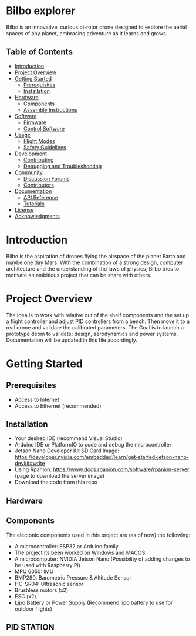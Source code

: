 # Bilbo explorer
Bilbo is an innovative, curious bi-rotor drone designed to explore the aerial spaces of any planet, embracing adventure as it learns and grows.

## Table of Contents
- [Introduction](#introduction)
- [Project Overview](#project-overview)
- [Getting Started](#getting-started)
  - [Prerequisites](#prerequisites)
  - [Installation](#installation)
- [Hardware](#hardware)
  - [Components](#components)
  - [Assembly Instructions](#assembly-instructions)
- [Software](#software)
  - [Firmware](#firmware)
  - [Control Software](#control-software)
- [Usage](#usage)
  - [Flight Modes](#flight-modes)
  - [Safety Guidelines](#safety-guidelines)
- [Development](#development)
  - [Contributing](#contributing)
  - [Debugging and Troubleshooting](#debugging-and-troubleshooting)
- [Community](#community)
  - [Discussion Forums](#discussion-forums)
  - [Contributors](#contributors)
- [Documentation](#documentation)
  - [API Reference](#api-reference)
  - [Tutorials](#tutorials)
- [License](#license)
- [Acknowledgments](#acknowledgments)


# Introduction
Bilbo is the aspiration of drones flying the airspace of the planet Earth and maybe one day Mars. With the combination of a strong design, computer architecture and the understanding of the laws of physics, Bilbo tries to motivate an ambitious project that can be share with others.

# Project Overview
The Idea is to work with relative out of the shelf components and the set up a flight controller and adjust PID controllers from a bench. Then move it to a real drone and validate the calibrated parameters. 
The Goal is to launch a prototype deom to validate: design, aerodynamics and power systems. 
Documentation will be updated in this file accordingly.

# Getting Started
## Prerequisites
* Access to Internet
* Access to Ethernet (recommended)

## Installation
* Your desired IDE (recommend Visual Studio)
* Arduino IDE or PlatformIO to code and debug the microcontroller
* Jetson Nano Developer Kit SD Card Image: https://developer.nvidia.com/embedded/learn/get-started-jetson-nano-devkit#write
* Using Rpanion: https://www.docs.rpanion.com/software/rpanion-server (page to download the server image)
* Download the code from this repo

## Hardware
## Components
The electonic components used in this project are (as of now) the following:
* A microcontroller: ESP32 or Arduino family. 
* The project its been worked on Windows and MACOS.
* A microcomputer: NVIDIA Jetson Nano (Possibility of adding changes to be used with Raspberry Pi)
* MPU 6050: IMU
* BMP280: Barometric Pressure & Altitude Sensor
* HC-SR04: Ultrasonic sensor
* Brushless motors (x2)
* ESC (x2)
* Lipo Battery or Power Supply (Recommend lipo battery to use for outdoor flights)

## PID STATION
